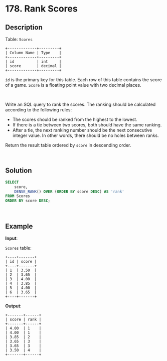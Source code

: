 # 178. Rank Scores

## Description

Table: `Scores`
```
+-------------+---------+
| Column Name | Type    |
+-------------+---------+
| id          | int     |
| score       | decimal |
+-------------+---------+
```
`id` is the primary key for this table. Each row of this table contains the score of a game. `Score` is a floating point value with two decimal places.

<br>

Write an SQL query to rank the scores. The ranking should be calculated according to the following rules:

- The scores should be ranked from the highest to the lowest.
- If there is a tie between two scores, both should have the same ranking.
- After a tie, the next ranking number should be the next consecutive integer value. In other words, there should be no holes between ranks.

Return the result table ordered by `score` in descending order.

<br>

## Solution

```sql
SELECT
    score,
    DENSE_RANK() OVER (ORDER BY score DESC) AS 'rank'
FROM Scores
ORDER BY score DESC;
```

<br>

## Example

**Input**:

`Scores` table:
```
+----+-------+
| id | score |
+----+-------+
| 1  | 3.50  |
| 2  | 3.65  |
| 3  | 4.00  |
| 4  | 3.85  |
| 5  | 4.00  |
| 6  | 3.65  |
+----+-------+
```
**Output**:

```
+-------+------+
| score | rank |
+-------+------+
| 4.00  | 1    |
| 4.00  | 1    |
| 3.85  | 2    |
| 3.65  | 3    |
| 3.65  | 3    |
| 3.50  | 4    |
+-------+------+
```
